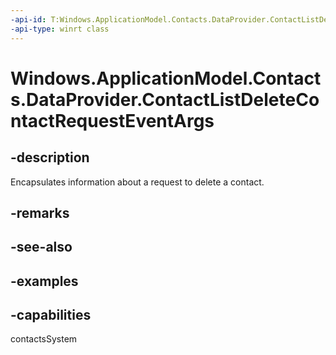 ```yaml
---
-api-id: T:Windows.ApplicationModel.Contacts.DataProvider.ContactListDeleteContactRequestEventArgs
-api-type: winrt class
---
```


<!-- Class syntax.
public class ContactListDeleteContactRequestEventArgs
-->

# Windows.ApplicationModel.Contacts.DataProvider.ContactListDeleteContactRequestEventArgs

## -description
Encapsulates information about a request to delete a contact.

## -remarks

## -see-also

## -examples

## -capabilities
contactsSystem
